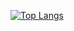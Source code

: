 [![Top Langs](https://github-readme-stats.vercel.app/api/top-langs/?username=Hiroto-Shida&layout=compact)](https://github.com/anuraghazra/github-readme-stats)

<!--
**Hiroto-Shida/Hiroto-Shida** is a ✨ _special_ ✨ repository because its `README.md` (this file) appears on your GitHub profile.

Here are some ideas to get you started:

- 🔭 I’m currently working on ...
- 🌱 I’m currently learning ...
- 👯 I’m looking to collaborate on ...
- 🤔 I’m looking for help with ...
- 💬 Ask me about ...
- 📫 How to reach me: ...
- 😄 Pronouns: ...
- ⚡ Fun fact: ...
-->
